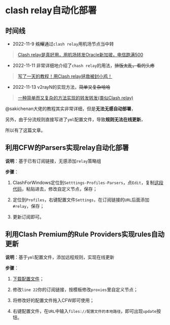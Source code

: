 # clash relay自动化部署
## 时间线
- 2022-11-9 ~~炫耀~~通过`clash relay`用机场节点当中转
>[Clash relay是真好用，用机场转发Oracle新加坡，电信跑满500](https://hostloc.com/thread-1096161-1-1.html)  
- 2022-11-11 非常详细地介绍了`chash relay`的用法，~~排版太乱，看的头疼~~
>[写了一天的教程！用Clash relay拯救被封小鸡！](https://hostloc.com/thread-1097176-1-1.html)
- 2022-11-13 v2rayN的实现方法，~~简单又复杂哈哈~~
>[一种简单而又复杂的方法实现的转发转发(类似Clash relay)](https://hostloc.com/thread-1097580-1-1.html)

@sakichenan大佬的教程其实非常详细，但是**无法无感自动部署**，
 
另外，由于分流规则直接写进了`yml`配置文件，导致**规则无法在线更新**，

所以有了这篇文章。

## 利用CFW的Parsers实现relay自动化部署
**说明**：基于已有订阅链接，无感添加`relay`策略组<br>

**步骤**：
1. ClashForWindows定位到`Setttings-Profiles-Parsers`，点`Edit`，复制[这段代码](https://raw.githubusercontent.com/Cara-Hall/-ClashRelay/main/parsers.yaml)，粘贴进去，修改自定义节点，保存；

2. 定位到`Profiles`，右键配置文件`Settings`，在订阅链接的`URL`后面添加`#relay`，保存；

3. 更新订阅即可。

## 利用Clash Premium的Rule Providers实现rules自动更新
**说明**：基于`yml`配置文件，添加远程规则，实现在线更新<br>

**步骤**：
1. [下载配置文件](https://raw.githubusercontent.com/Cara-Hall/ClashRelay/main/clash-premium.yml)；

2. 修改`line 22`你的订阅链接，按模板修改`proxies`里自定义节点；

3. 将修改好的配置文件拖入CFW即可使用；

4. 右键配置文件，在`URL`中输入`files://配置文件的本地路径`，即可出现`update`按钮。

